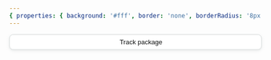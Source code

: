 ```yaml
---
{ properties: { background: '#fff', border: 'none', borderRadius: '8px' } }
---
```


<span class="btn">
    <span class="btn-inner">
        <a class="btn-text" role="button">Track package</a>
    </span>
</span>

<style>
.btn {
    color: #0F1111;
    background: #FFF;
    border-radius: 3px;
    border-color: #D5D9D9;
    border-style: solid;
    border-width: 1px;
    cursor: pointer;
    display: block;
    padding: 0;
    text-align: center;
    text-decoration: none !important;

    border-radius: 8px;
    box-shadow: 0 2px 5px 0 rgba(213,217,217,.5);

    font-family: 'Arial', sans-serif;
}

.btn-inner {
    display: block;
    position: relative;
    overflow: hidden;
    height: 29px;   
    border-radius: 7px;
    background: 0 0;
    box-shadow: none;
}

.btn-text {
    background-color: transparent;
    border: 0;
    display: block;
    font-size: 13px;
    line-height: 29px;
    margin: 0;
    outline: 0;
    padding: 0 10px 0 11px;
    text-align: center;
    white-space: nowrap;

    width: 100%;
    height: 100%;

    text-decoration: none !important;
    color: #0F1111;
}

.btn:hover {
    background-color: #F7FAFA;
    border-color: #D5D9D9;
}

.btn:focus {
    outline: 0;
    border-color: #008296;
    box-shadow: 0 2px 5px 0 rgba(213,217,217,.5);
}

</style>
